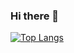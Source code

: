 ### Hi there 👋
[![Top Langs](https://github-readme-stats.vercel.app/api/top-langs/?username=Yato03)](https://github.com/anuraghazra/github-readme-stats)
<!--
**Yato03/Yato03** is a ✨ _special_ ✨ repository because its `README.md` (this file) appears on your GitHub profile.

Here are some ideas to get you started:

- 🔭 I’m currently working on ...
- 🌱 I’m currently learning ...
- 👯 I’m looking to collaborate on ...
- 🤔 I’m looking for help with ...
- 💬 Ask me about ...
- 📫 How to reach me: ...
- 😄 Pronouns: ...
- ⚡ Fun fact: ...
-->
